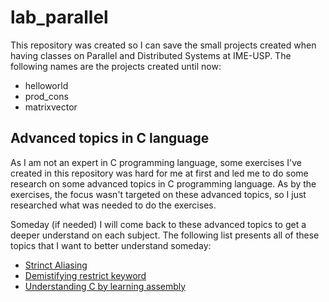 # lab_parallel

This repository was created so I can save the small projects created when having classes on Parallel and Distributed Systems at IME-USP.
The following names are the projects created until now:

- helloworld
- prod_cons
- matrixvector

## Advanced topics in C language

As I am not an expert in C programming language, some exercises I've created in this repository was hard for me at first
and led me to do some research on some advanced topics in C programming language. As by the exercises, the focus wasn't
targeted on these advanced topics, so I just researched what was needed to do the exercises.

Someday (if needed) I will come back to these advanced topics to get a deeper understand on each subject.
The following list presents all of these topics that I want to better understand someday:

- [Strinct Aliasing](https://cellperformance.beyond3d.com/articles/2006/06/understanding-strict-aliasing.html)
- [Demistifying restrict keyword](https://cellperformance.beyond3d.com/articles/2006/05/demystifying-the-restrict-keyword.html)
- [Understanding C by learning assembly](https://www.recurse.com/blog/7-understanding-c-by-learning-assembly)
